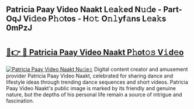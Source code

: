 ## Patricia Paay Video Naakt L𝚎a𝚔ed N𝚞𝚍e - Part-OqJ Vi𝚍𝚎o P𝚑𝚘tos - H𝚘𝚝 O𝚗𝚕yf𝚊ns L𝚎a𝚔s 0mPzJ

# <h2><a href="http://kf19q23.oniu.top/?m=Patricia+Paay+Video+Naakt">🔗👉 🔴 Patricia Paay Video Naakt P𝚑ot𝚘𝚜 V𝚒d𝚎o</a></h2>

[![Patricia Paay Video Naakt Nu𝚍e𝚜](https://i.imgur.com/0qMVB7G.gif)](http://kf19q23.oniu.top/?m=Patricia+Paay+Video+Naakt)
Digital content creator and amusement provider Patricia Paay Video Naakt, celebrated for sharing dance and lifestyle ideas through trending dance sequences and short videos. Patricia Paay Video Naakt's public image is marked by its friendly and genuine nature, but the depths of his personal life remain a source of intrigue and fascination.  
